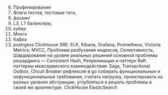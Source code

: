 6. Профилирование
10. Флаги тестов, тестовые тэги, 
11. фаззинг
14. L3, L7 балансеры, 
15. кубер
16. Монго
19. Кафка
21. postrgess
Clickhouse
SRE: ELK, Kibana, Grafana, Prometheus, Victoria Metrics; 
MVCC, 
Проблема разбухания индексов, 
Селективность, 
Шардирование на уровне реальных решений основной проблемы решардинга — Consistent Hash, 
Реприликация и паттерн Raft.  
паттерны межсервисного взаимодействия: Saga, Transactional Outbox, Circuit Breaker
рефлексия в go
собирать функциональные и нефункциональные требования, считать нагрузку, проектировать на разных уровнях абстракции, углубляться и решать проблемы в своей же архитектуре. 
ClickHouse
ElasticSearch
